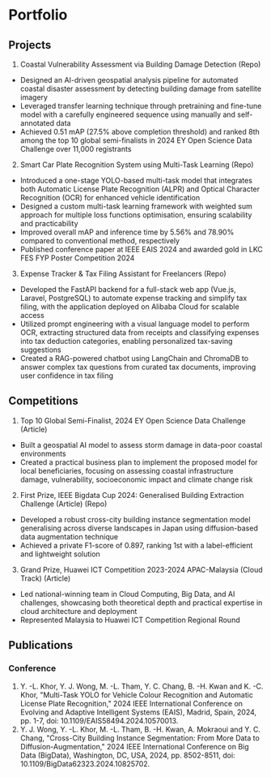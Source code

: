 # Portfolio

## Projects
1.	Coastal Vulnerability Assessment via Building Damage Detection (Repo)
- Designed an AI-driven geospatial analysis pipeline for automated coastal disaster assessment by detecting building damage from satellite imagery
- Leveraged transfer learning technique through pretraining and fine-tune model with a carefully engineered sequence using manually and self-annotated data
- Achieved 0.51 mAP (27.5% above completion threshold) and ranked 8th among the top 10 global semi-finalists in 2024 EY Open Science Data Challenge over 11,000 registrants
2.	Smart Car Plate Recognition System using Multi-Task Learning (Repo)
- Introduced a one-stage YOLO-based multi-task model that integrates both Automatic License Plate Recognition (ALPR) and Optical Character Recognition (OCR) for enhanced vehicle identification
- Designed a custom multi-task learning framework with weighted sum approach for multiple loss functions optimisation, ensuring scalability and practicability
- Improved overall mAP and inference time by 5.56% and 78.90% compared to conventional method, respectively
- Published conference paper at IEEE EAIS 2024 and awarded gold in LKC FES FYP Poster Competition 2024
3.	Expense Tracker & Tax Filing Assistant for Freelancers (Repo)
- Developed the FastAPI backend for a full-stack web app (Vue.js, Laravel, PostgreSQL) to automate expense tracking and simplify tax filing, with the application deployed on Alibaba Cloud for scalable access
- Utilized prompt engineering with a visual language model to perform OCR, extracting structured data from receipts and classifying expenses into tax deduction categories, enabling personalized tax-saving suggestions
- Created a RAG-powered chatbot using LangChain and ChromaDB to answer complex tax questions from curated tax documents, improving user confidence in tax filing

## Competitions
1.	Top 10 Global Semi-Finalist, 2024 EY Open Science Data Challenge (Article)
- Built a geospatial AI model to assess storm damage in data-poor coastal environments
- Created a practical business plan to implement the proposed model for local beneficiaries, focusing on assessing coastal infrastructure damage, vulnerability, socioeconomic impact and climate change risk
2.	First Prize, IEEE Bigdata Cup 2024: Generalised Building Extraction Challenge (Article) (Repo)
- Developed a robust cross-city building instance segmentation model generalising across diverse landscapes in Japan using diffusion-based data augmentation technique
- Achieved a private F1-score of 0.897, ranking 1st with a label-efficient and lightweight solution
3.	Grand Prize, Huawei ICT Competition 2023-2024 APAC-Malaysia (Cloud Track) (Article)
- Led national-winning team in Cloud Computing, Big Data, and AI challenges, showcasing both theoretical depth and practical expertise in cloud architecture and deployment
- Represented Malaysia to Huawei ICT Competition Regional Round

## Publications
### Conference
1.	Y. -L. Khor, Y. J. Wong, M. -L. Tham, Y. C. Chang, B. -H. Kwan and K. -C. Khor, "Multi-Task YOLO for Vehicle Colour Recognition and Automatic License Plate Recognition," 2024 IEEE International Conference on Evolving and Adaptive Intelligent Systems (EAIS), Madrid, Spain, 2024, pp. 1-7, doi: 10.1109/EAIS58494.2024.10570013.
2.	Y. J. Wong, Y. -L. Khor, M. -L. Tham, B. -H. Kwan, A. Mokraoui and Y. C. Chang, "Cross-City Building Instance Segmentation: From More Data to Diffusion-Augmentation," 2024 IEEE International Conference on Big Data (BigData), Washington, DC, USA, 2024, pp. 8502-8511, doi: 10.1109/BigData62323.2024.10825702.

